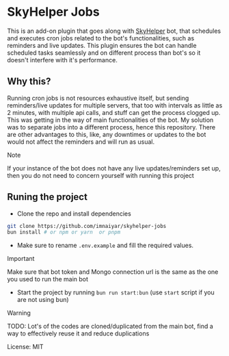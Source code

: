 # SkyHelper Jobs

This is an add-on plugin that goes along with [SkyHelper](https://github.com/imnaiyar/SkyHelper) bot, that schedules and executes cron jobs related to the bot's functionalities, such as reminders and live updates. This plugin ensures the bot can handle scheduled tasks seamlessly and on different process than bot's so it doesn't interfere with it's performance.

## Why this?

Running cron jobs is not resources exhaustive itself, but sending reminders/live updates for multiple servers, that too with intervals as little as 2 minutes, with multiple api calls, and stuff can get the process clogged up. This was getting in the way of main functionalities of the bot. My solution was to separate jobs into a different process, hence this repository. There are other advantages to this, like, any downtimes or updates to the bot would not affect the reminders and will run as usual.

> [!NOTE]  
> If your instance of the bot does not have any live updates/reminders set up, then you do not need to concern yourself with running this project

## Runing the project

- Clone the repo and install dependencies

```bash
git clone https://github.com/imnaiyar/skyhelper-jobs
bun install # or npm or yarn  or pnpm
```

- Make sure to rename `.env.example` and fill the required values.

> [!IMPORTANT]  
> Make sure that bot token and Mongo connection url is the same as the one you used to run the main bot

- Start the project by running `bun run start:bun` (use `start` script if you are not using bun)

> [!WARNING]  
> TODO: Lot's of the codes are cloned/duplicated from the main bot, find a way to effectively reuse it and reduce duplications

License: MIT
